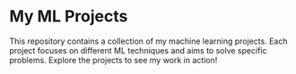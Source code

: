 # My ML Projects

This repository contains a collection of my machine learning projects. Each project focuses on different ML techniques and aims to solve specific problems. Explore the projects to see my work in action!